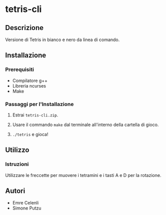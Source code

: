 # tetris-cli

  

## Descrizione

Versione di Tetris in bianco e nero da linea di comando.

  

## Installazione

### Prerequisiti

- Compilatore g++
- Libreria ncurses
- Make

  

### Passaggi per l'Installazione

1. Estrai `tetris-cli.zip`.

2. Usare il commando `make` dal terminale all'interno della cartella di gioco.

3.  `./tetris` e gioca!

  

## Utilizzo

### Istruzioni

Utilizzare le freccette per muovere i tetramini e i tasti A e D per la rotazione.

  

## Autori

-  Emre Celenli
-  Simone Putzu
